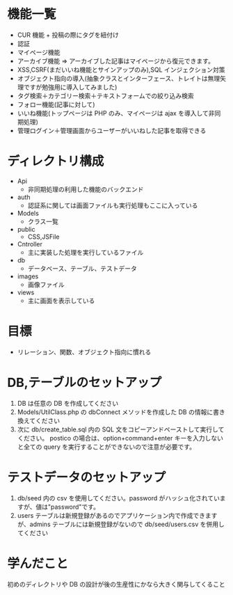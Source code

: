 # 機能一覧

- CUR 機能 + 投稿の際にタグを紐付け
- 認証
- マイページ機能
- アーカイブ機能 => アーカイブした記事はマイページから復元できます。
- XSS,CSRF(まだいいね機能とサインアップのみ),SQL インジェクション対策
- オブジェクト指向の導入(抽象クラスとインターフェース、トレイトは無理矢理ですが勉強用に導入してみました)
- タグ検索＋カテゴリー検索＋テキストフォームでの絞り込み検索
- フォロー機能(記事に対して)
- いいね機能(トップページは PHP のみ、マイページは ajax を導入して非同期処理)
- 管理ログイン＋管理画面からユーザーがいいねした記事を取得できる

# ディレクトリ構成

- Api
  - 非同期処理の利用した機能のバックエンド
- auth
  - 認証系に関しては画面ファイルも実行処理もここに入っている
- Models
  - クラス一覧
- public
  - CSS,JSFile
- Cntroller
  - 主に実装した処理を実行しているファイル
- db
  - データベース、テーブル、テストデータ
- images
  - 画像ファイル
- views
  - 主に画面を表示している

# 目標

- リレーション、関数、オブジェクト指向に慣れる

# DB,テーブルのセットアップ

1. DB は任意の DB を作成してください
2. Models/UtilClass.php の dbConnect メソッドを作成した DB の情報に書き換えてください
3. 次に db/create_table.sql 内の SQL 文をコピーアンドペーストして実行してください。
   postico の場合は、option+command+enter キーを入力しないと全ての query を実行することができないので注意が必要です。

# テストデータのセットアップ

1. db/seed 内の csv を使用してください。password がハッシュ化されていますが、値は"password"です。
2. users テーブルは新規登録があるのでアプリケーション内で作成できますが、admins テーブルには新規登録がないので db/seed/users.csv を併用してください

# 学んだこと

初めのディレクトリや DB の設計が後の生産性にかなら大きく関与してくること
